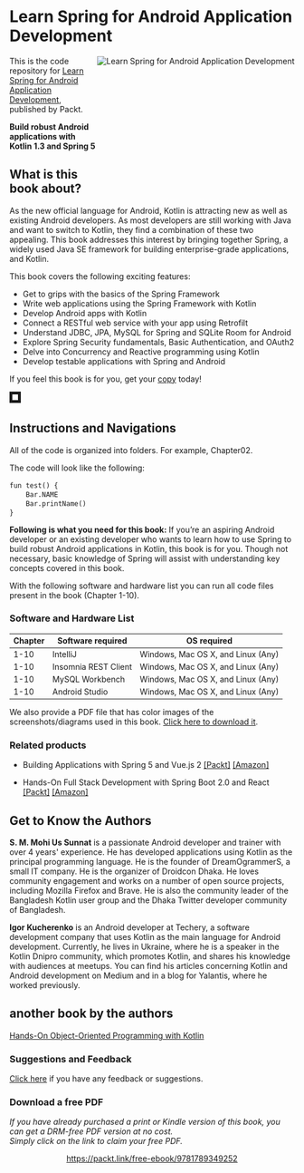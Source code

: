 


# Learn Spring for Android Application Development

<a href="https://www.packtpub.com/application-development/learn-spring-android-application-development?utm_source=github&utm_medium=repository&utm_campaign=9781789349252 "><img src="https://dz13w8afd47il.cloudfront.net/sites/default/files/imagecache/ppv4_main_book_cover/cover_27.png" alt="Learn Spring for Android Application Development" height="256px" align="right"></a>

This is the code repository for [Learn Spring for Android Application Development](https://www.packtpub.com/application-development/learn-spring-android-application-development?utm_source=github&utm_medium=repository&utm_campaign=9781789349252 ), published by Packt.

**Build robust Android applications with Kotlin 1.3 and Spring 5**

## What is this book about?
As the new official language for Android, Kotlin is attracting new as well as existing Android developers. As most developers are still working with Java and want to switch to Kotlin, they find a combination of these two appealing. This book addresses this interest by bringing together Spring, a widely used Java SE framework for building enterprise-grade applications, and Kotlin.

This book covers the following exciting features:
* Get to grips with the basics of the Spring Framework 
* Write web applications using the Spring Framework with Kotlin 
* Develop Android apps with Kotlin 
* Connect a RESTful web service with your app using Retrofilt 
* Understand JDBC, JPA, MySQL for Spring and SQLite Room for Android 
* Explore Spring Security fundamentals, Basic Authentication, and OAuth2 
* Delve into Concurrency and Reactive programming using Kotlin 
* Develop testable applications with Spring and Android 

If you feel this book is for you, get your [copy](https://www.amazon.com/dp/1789349257) today!

<a href="https://www.packtpub.com/?utm_source=github&utm_medium=banner&utm_campaign=GitHubBanner"><img src="https://raw.githubusercontent.com/PacktPublishing/GitHub/master/GitHub.png" 
alt="https://www.packtpub.com/" border="5" /></a>

## Instructions and Navigations
All of the code is organized into folders. For example, Chapter02.

The code will look like the following:
```
fun test() {
    Bar.NAME
    Bar.printName()
}
```

**Following is what you need for this book:**
If you’re an aspiring Android developer or an existing developer who wants to learn how to use Spring to build robust Android applications in Kotlin, this book is for you. Though not necessary, basic knowledge of Spring will assist with understanding key concepts covered in this book.

With the following software and hardware list you can run all code files present in the book (Chapter 1-10).
### Software and Hardware List
| Chapter  | Software required    | OS required                        |
| -------- | -------------------- | ---------------------------------- |
| 1-10     | IntelliJ             | Windows, Mac OS X, and Linux (Any) |
| 1-10     | Insomnia REST Client | Windows, Mac OS X, and Linux (Any) |
| 1-10     | MySQL Workbench      | Windows, Mac OS X, and Linux (Any) |
| 1-10     | Android Studio       | Windows, Mac OS X, and Linux (Any) |


We also provide a PDF file that has color images of the screenshots/diagrams used in this book. [Click here to download it](https://www.packtpub.com/sites/default/files/downloads/9781789349252_ColorImages.pdf).

### Related products
* Building Applications with Spring 5 and Vue.js 2 [[Packt]](https://www.packtpub.com/application-development/building-applications-spring-5-and-vuejs-2?utm_source=github&utm_medium=repository&utm_campaign=9781788836968 ) [[Amazon]](https://www.amazon.com/dp/1788836960)

* Hands-On Full Stack Development with Spring Boot 2.0 and React [[Packt]](https://www.packtpub.com/application-development/hands-full-stack-development-spring-boot-20-and-react?utm_source=github&utm_medium=repository&utm_campaign=9781789138085 ) [[Amazon]](https://www.amazon.com/dp/1789138086)

## Get to Know the Authors
**S. M. Mohi Us Sunnat**
is a passionate Android developer and trainer with over 4 years' experience. He has developed applications using Kotlin as the principal programming language. He is the founder of DreamOgrammerS, a small IT company. He is the organizer of Droidcon Dhaka. He loves community engagement and works on a number of open source projects, including Mozilla Firefox and Brave. He is also the community leader of the Bangladesh Kotlin user group and the Dhaka Twitter developer community of Bangladesh.

**Igor Kucherenko**
 is an Android developer at Techery, a software development company that uses Kotlin as the main language for Android development. Currently, he lives in Ukraine, where he is a speaker in the Kotlin Dnipro community, which promotes Kotlin, and shares his knowledge with audiences at meetups. You can find his articles concerning Kotlin and Android development on Medium and in a blog for Yalantis, where he worked previously.


## another book by the authors

[Hands-On Object-Oriented Programming with Kotlin](https://www.packtpub.com/application-development/hands-object-oriented-programming-kotlin?utm_source=github&utm_medium=repository&utm_campaign=9781789617726 )


### Suggestions and Feedback
[Click here](https://docs.google.com/forms/d/e/1FAIpQLSdy7dATC6QmEL81FIUuymZ0Wy9vH1jHkvpY57OiMeKGqib_Ow/viewform) if you have any feedback or suggestions.


### Download a free PDF

 <i>If you have already purchased a print or Kindle version of this book, you can get a DRM-free PDF version at no cost.<br>Simply click on the link to claim your free PDF.</i>
<p align="center"> <a href="https://packt.link/free-ebook/9781789349252">https://packt.link/free-ebook/9781789349252 </a> </p>